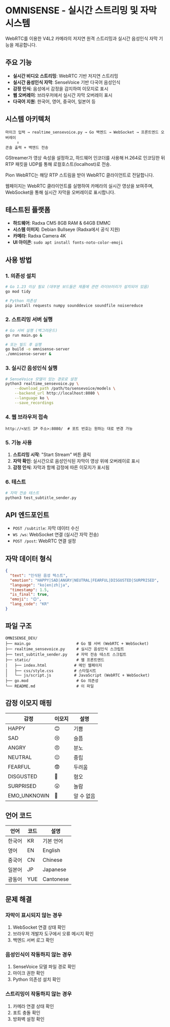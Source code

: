 # OMNISENSE - 실시간 스트리밍 및 자막 시스템

WebRTC를 이용한 V4L2 카메라의 저지연 원격 스트리밍과 실시간 음성인식 자막 기능을 제공합니다.

## 주요 기능

- **실시간 비디오 스트리밍**: WebRTC 기반 저지연 스트리밍
- **실시간 음성인식 자막**: SenseVoice 기반 다국어 음성인식
- **감정 인식**: 음성에서 감정을 감지하여 이모지로 표시
- **웹 오버레이**: 브라우저에서 실시간 자막 오버레이 표시
- **다국어 지원**: 한국어, 영어, 중국어, 일본어 등

## 시스템 아키텍처

```
마이크 입력 → realtime_sensevoice.py → Go 백엔드 → WebSocket → 프론트엔드 오버레이
     ↓
콘솔 출력 + 백엔드 전송
```

GStreamer가 영상 속성을 설정하고, 하드웨어 인코더를 사용해 H.264로 인코딩한 뒤
RTP 패킷을 UDP를 통해 로컬호스트(localhost)로 전송.

Pion WebRTC는 해당 RTP 스트림을 받아 WebRTC 클라이언트로 전달합니다.

웹페이지는 WebRTC 클라이언트를 실행하여 카메라의 실시간 영상을 보여주며,
WebSocket을 통해 실시간 자막을 오버레이로 표시합니다.

## 테스트된 플랫폼

- **하드웨어**: Radxa CM5 8GB RAM & 64GB EMMC
- **시스템 이미지**: Debian Bullseye (Radxa에서 공식 지원)
- **카메라**: Radxa Camera 4K
- **UI 아이콘**: `sudo apt install fonts-noto-color-emoji`

## 사용 방법

### 1. 의존성 설치

```bash
# Go 1.23 이상 필요 (대부분 보드들은 제품에 관련 라이브러리가 설치되어 있음)
go mod tidy

# Python 의존성
pip install requests numpy sounddevice soundfile noisereduce
```

### 2. 스트리밍 서버 실행

```bash
# Go 서버 실행 (백그라운드)
go run main.go &

# 또는 빌드 후 실행
go build -o omnisense-server
./omnisense-server &
```

### 3. 실시간 음성인식 실행

```bash
# SenseVoice 모델이 있는 경로로 설정
python3 realtime_sensevoice.py \
    --download_path /path/to/sensevoice/models \
    --backend_url http://localhost:8080 \
    --language ko \
    --save_recordings
```

### 4. 웹 브라우저 접속

```
http://<보드 IP 주소>:8080/  # 포트 번호는 원하는 대로 변경 가능
```

### 5. 기능 사용

1. **스트리밍 시작**: "Start Stream" 버튼 클릭
2. **자막 확인**: 실시간으로 음성인식된 자막이 영상 위에 오버레이로 표시
3. **감정 인식**: 자막과 함께 감정에 따른 이모지가 표시됨

### 6. 테스트

```bash
# 자막 전송 테스트
python3 test_subtitle_sender.py
```

## API 엔드포인트

- `POST /subtitle`: 자막 데이터 수신
- `WS /ws`: WebSocket 연결 (실시간 자막 전송)
- `POST /post`: WebRTC 연결 설정

## 자막 데이터 형식

```json
{
  "text": "인식된 음성 텍스트",
  "emotion": "HAPPY|SAD|ANGRY|NEUTRAL|FEARFUL|DISGUSTED|SURPRISED",
  "language": "ko|en|zh|ja",
  "timestamp": 1.5,
  "is_final": true,
  "emoji": "😊",
  "lang_code": "KR"
}
```

## 파일 구조

```
OMNISENSE_DEV/
├── main.go                    # Go 웹 서버 (WebRTC + WebSocket)
├── realtime_sensevoice.py     # 실시간 음성인식 스크립트
├── test_subtitle_sender.py    # 자막 전송 테스트 스크립트
├── static/                    # 웹 프론트엔드
│   ├── index.html            # 메인 웹페이지
│   ├── css/style.css         # 스타일시트
│   └── js/script.js          # JavaScript (WebRTC + WebSocket)
├── go.mod                     # Go 의존성
└── README.md                  # 이 파일
```

## 감정 이모지 매핑

| 감정 | 이모지 | 설명 |
|------|--------|------|
| HAPPY | 😊 | 기쁨 |
| SAD | 😢 | 슬픔 |
| ANGRY | 😠 | 분노 |
| NEUTRAL | 😐 | 중립 |
| FEARFUL | 😨 | 두려움 |
| DISGUSTED | 🤢 | 혐오 |
| SURPRISED | 😲 | 놀람 |
| EMO_UNKNOWN | 🙂 | 알 수 없음 |

## 언어 코드

| 언어 | 코드 | 설명 |
|------|------|------|
| 한국어 | KR | 기본 언어 |
| 영어 | EN | English |
| 중국어 | CN | Chinese |
| 일본어 | JP | Japanese |
| 광동어 | YUE | Cantonese |

## 문제 해결

### 자막이 표시되지 않는 경우
1. WebSocket 연결 상태 확인
2. 브라우저 개발자 도구에서 오류 메시지 확인
3. 백엔드 서버 로그 확인

### 음성인식이 작동하지 않는 경우
1. SenseVoice 모델 파일 경로 확인
2. 마이크 권한 확인
3. Python 의존성 설치 확인

### 스트리밍이 작동하지 않는 경우
1. 카메라 연결 상태 확인
2. 포트 충돌 확인
3. 방화벽 설정 확인